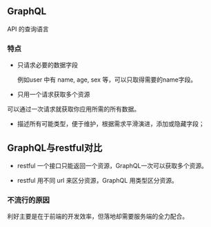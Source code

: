 ## GraphQL


 API 的查询语言

 
### 特点


* 只请求必要的数据字段

    例如user 中有 name, age, sex 等，可以只取得需要的name字段。

* 只用一个请求获取多个资源

可以通过一次请求就获取你应用所需的所有数据。

* 描述所有可能类型，便于维护，根据需求平滑演进，添加或隐藏字段；



## GraphQL与restful对比

* restful 一个接口只能返回一个资源，GraphQL一次可以获取多个资源。

* restful 用不同 url 来区分资源，GraphQL 用类型区分资源。

### 不流行的原因

利好主要是在于前端的开发效率，但落地却需要服务端的全力配合。